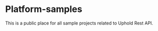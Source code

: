 Platform-samples
================

This is a public place for all sample projects related to Uphold Rest API.

